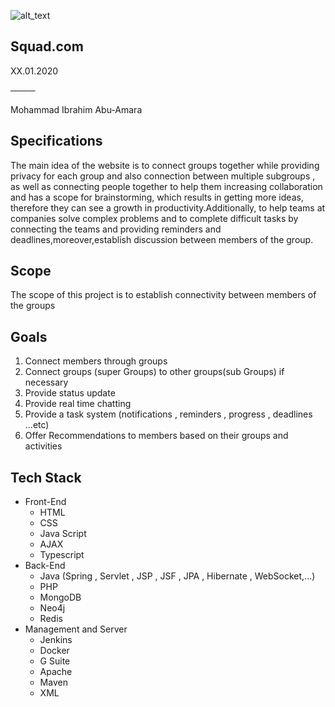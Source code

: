 ![alt_text](https://github.com/MrMoon/Squad.com/blob/master/Assets/Images/Logo.png)


<h2>Squad.com</h2>


<p>XX.01.2020

**────**

Mohammad Ibrahim Abu-Amara

 

<h2>Specifications</h2>


The main idea of the website is to connect groups together while providing privacy for each group and also connection between multiple subgroups , as well as connecting people together to help them increasing collaboration and has a scope for brainstorming, which results in getting more ideas, therefore they can see a growth in productivity.Additionally, to help teams at companies solve complex problems and to complete difficult tasks by connecting the teams and providing reminders and deadlines,moreover,establish discussion between members of the group.

<h2>Scope</h2>


The scope of this project is to establish connectivity between members of the groups

<h2>Goals</h2>




1. Connect members through groups
2. Connect groups (super Groups) to other groups(sub Groups) if necessary 
3. Provide status update
4. Provide real time chatting
5. Provide a task system (notifications , reminders , progress , deadlines ...etc)
6. Offer Recommendations to members based on their groups and activities

<h2>Tech Stack</h2>




*   Front-End
    *   HTML
    *   CSS
    *   Java Script
    *   AJAX 
    *   Typescript
*   Back-End
    *   Java (Spring , Servlet , JSP , JSF , JPA , Hibernate , WebSocket,...)
    *   PHP
    *   MongoDB
    *   Neo4j
    *   Redis
*   Management and Server 
    *   Jenkins
    *   Docker
    *   G Suite
    *   Apache 
    *   Maven
    *   XML
